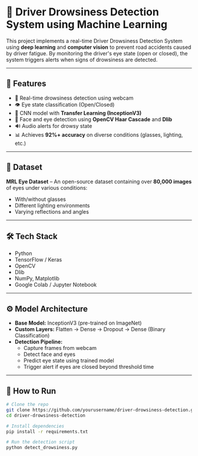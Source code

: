 # 🚗 Driver Drowsiness Detection System using Machine Learning

This project implements a real-time Driver Drowsiness Detection System using **deep learning** and **computer vision** to prevent road accidents caused by driver fatigue. By monitoring the driver's eye state (open or closed), the system triggers alerts when signs of drowsiness are detected.

---

## 📌 Features

- 🎯 Real-time drowsiness detection using webcam
- 👁️ Eye state classification (Open/Closed)
- 🧠 CNN model with **Transfer Learning (InceptionV3)**
- 🎥 Face and eye detection using **OpenCV Haar Cascade** and **Dlib**
- 🔊 Audio alerts for drowsy state
- 📊 Achieves **92%+ accuracy** on diverse conditions (glasses, lighting, etc.)

---

## 📁 Dataset

**MRL Eye Dataset** – An open-source dataset containing over **80,000 images** of eyes under various conditions:
- With/without glasses
- Different lighting environments
- Varying reflections and angles

---

## 🛠️ Tech Stack

- Python
- TensorFlow / Keras
- OpenCV
- Dlib
- NumPy, Matplotlib
- Google Colab / Jupyter Notebook

---

## ⚙️ Model Architecture

- **Base Model:** InceptionV3 (pre-trained on ImageNet)
- **Custom Layers:** Flatten → Dense → Dropout → Dense (Binary Classification)
- **Detection Pipeline:**
  - Capture frames from webcam
  - Detect face and eyes
  - Predict eye state using trained model
  - Trigger alert if eyes are closed beyond threshold time

---

## 🚀 How to Run

```bash
# Clone the repo
git clone https://github.com/yourusername/driver-drowsiness-detection.git
cd driver-drowsiness-detection

# Install dependencies
pip install -r requirements.txt

# Run the detection script
python detect_drowsiness.py
